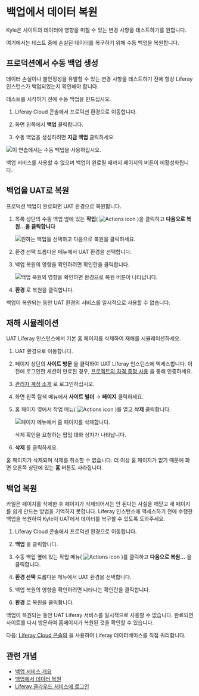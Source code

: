 # 백업에서 데이터 복원

Kyle은 사이트의 데이터에 영향을 미칠 수 있는 변경 사항을 테스트하기를 원합니다.

여기에서는 테스트 중에 손실된 데이터를 복구하기 위해 수동 백업을 복원합니다.

## 프로덕션에서 수동 백업 생성

데이터 손실이나 불안정성을 유발할 수 있는 변경 사항을 테스트하기 전에 항상 Liferay 인스턴스가 백업되었는지 확인해야 합니다.

테스트를 시작하기 전에 수동 백업을 만드십시오.

1. Liferay Cloud 콘솔에서 프로덕션 환경으로 이동합니다.

1. 화면 왼쪽에서 **백업** 클릭합니다.

1. 수동 백업을 생성하려면 **지금 백업** 클릭하세요.

![이 연습에서는 수동 백업을 사용하십시오.](./restoring-data-from-a-backup/images/01.png)

백업 서비스를 사용할 수 없으며 백업이 완료될 때까지 페이지의 버튼이 비활성화됩니다.

## 백업을 UAT로 복원

프로덕션 백업이 완료되면 UAT 환경으로 복원합니다.

1. 목록 상단의 수동 백업 옆에 있는 **작업**( ![Actions icon](../../images/icon-actions.png) )을 클릭하고 **다음으로 복원...을 클릭합니다**

   ![원하는 백업을 선택하고 다음으로 복원을 클릭하세요.](./restoring-data-from-a-backup/images/02.png)

1. 환경 선택 드롭다운 메뉴에서 UAT 환경을 선택합니다.

1. 백업 복원의 영향을 확인하려면 확인란을 클릭합니다.

   ![백업 복원의 영향을 확인하면 환경으로 복원 버튼이 나타납니다.](./restoring-data-from-a-backup/images/03.png)

1. **환경** 로 복원을 클릭합니다.

백업이 복원되는 동안 UAT 환경의 서비스를 일시적으로 사용할 수 없습니다.

## 재해 시뮬레이션

UAT Liferay 인스턴스에서 기본 홈 페이지를 삭제하여 재해를 시뮬레이션하세요.

1. UAT 환경으로 이동합니다.

1. 페이지 상단의 **사이트 방문** 을 클릭하여 UAT Liferay 인스턴스에 액세스합니다. 이전에 로그인한 세션이 만료된 경우, [프로젝트의 자격 증명 사용](./deploying-and-promoting-to-production.md#accessing-your-uat-environment) 을 통해 인증하세요.

1. [관리자 계정 소개](https://learn.liferay.com/web/guest/w/dxp/getting-started/introduction-to-the-admin-account) 로 로그인하십시오.

1. 화면 왼쪽 탐색 메뉴에서 **사이트 빌더** &rarr; **페이지** 클릭하세요.

1. 홈 페이지 옆에서 작업 메뉴( ![Actions icon](../../images/icon-actions.png) )를 열고 **삭제** 클릭합니다.

   ![페이지 메뉴에서 홈 페이지를 삭제합니다.](./restoring-data-from-a-backup/images/04.png)

   삭제 확인을 요청하는 팝업 대화 상자가 나타납니다.

1. **삭제** 를 클릭하세요.

홈 페이지가 삭제되며 삭제를 취소할 수 없습니다. 더 이상 홈 페이지가 없기 때문에 화면 오른쪽 상단에 있는 **홈** 버튼도 사라집니다.

## 백업 복원

카일은 페이지를 삭제한 후 페이지가 삭제되어서는 안 된다는 사실을 깨닫고 새 페이지를 쉽게 만드는 방법을 기억하지 못합니다. Liferay 인스턴스에 액세스하기 전에 수행한 백업을 복원하여 Kyle이 UAT에서 데이터를 복구할 수 있도록 도와주세요.

1. Liferay Cloud 콘솔에서 프로덕션 환경으로 이동합니다.

1. **백업** 을 클릭합니다.

1. 수동 백업 옆에 있는 작업 메뉴( ![Actions icon](../../images/icon-actions.png) )를 클릭하고 **다음으로 복원...** 을 클릭합니다.

1. **환경 선택** 드롭다운 메뉴에서 UAT 환경을 선택합니다.

1. 백업 복원의 영향을 확인하려면 나타나는 확인란을 클릭합니다.

1. **환경** 로 복원을 클릭합니다.

백업이 복원되는 동안 UAT Liferay 서비스를 일시적으로 사용할 수 없습니다. 완료되면 사이트를 다시 방문하여 홈페이지가 복원된 것을 확인할 수 있습니다.

다음: [Liferay Cloud 콘솔의](./using-the-liferay-services-shell.md) 을 사용하여 Liferay 데이터베이스를 직접 쿼리합니다.

## 관련 개념

* [백업 서비스 개요](https://learn.liferay.com/web/guest/w/liferay-cloud/platform-services/backup-service/backup-service-overview)
* [백업에서 데이터 복원](https://learn.liferay.com/web/guest/w/liferay-cloud/platform-services/backup-service/restoring-data-from-a-backup)
* [Liferay 클라우드 서비스에 로그인](https://learn.liferay.com/w/liferay-cloud/getting-started/logging-into-your-liferay-cloud-services)

